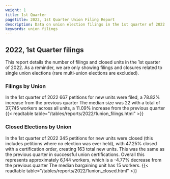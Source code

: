 ```yaml
---
weight: 1
title: 1st Quarter
pagetitle: 2022, 1st Quarter Union Filing Report
description: Data on union election filings in the 1st quarter of 2022
keywords: union filings
---
```


## 2022, 1st Quarter filings

This report details the number of filings and closed units in the 1st quarter of 2022. As a reminder, we are only showing filings and closures related to single union elections (rare multi-union elections are excluded).

### Filings by Union
In the 1st quarter of 2022 667 petitions for new units were filed, a 78.82% increase from the previous quarter The median size was 22 with a total of 37,745 workers across all units, a 11.09% increase from the previous quarter
{{< readtable table="/tables/reports/2022/1union_filings.html" >}}

### Closed Elections by Union
In the 1st quarter of 2022 345 petitions for new units were closed (this includes petitions where no election was ever held), with 47.25% closed with a certification order, creating 163 total new units. This was the same as the previous quarter in successful union certifications. Overall this represents approximately 6,144 workers, which is a -4.77% decrease from the previous quarter The median bargaining unit has 15 workers.
{{< readtable table="/tables/reports/2022/1union_closed.html" >}}
